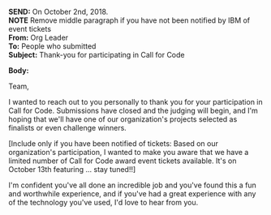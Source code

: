 **SEND:** On October 2nd, 2018.  
**NOTE** Remove middle paragraph if you have not been notified by IBM of event tickets   
**From:** Org Leader  
**To:** People who submitted  
**Subject:** Thank-you for participating in Call for Code  

**Body:**

Team,

I wanted to reach out to you personally to thank you for your participation in Call for Code. Submissions have closed and the judging will begin, and I'm hoping that we'll have one of our organization's projects selected as finalists or even challenge winners.

[Include only if you have been notified of tickets: Based on our organization's participation, I wanted to make you aware that we have a limited number of Call for Code award event tickets available. It's on October 13th featuring ... stay tuned!!]

I'm confident you've all done an incredible job and you've found this a fun and worthwhile experience, and if you've had a great experience with any of the technology you've used, I'd love to hear from you.
